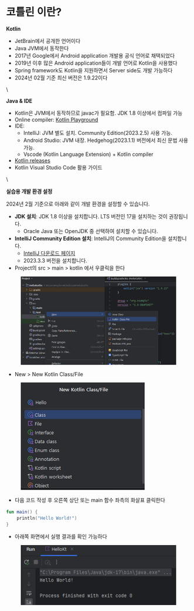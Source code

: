 # 코틀린 이란?

**Kotlin**

* JetBrain에서 공개한 언어이다
* Java JVM에서 동작한다
* 2017년 Google에서 Android application 개발용 공식 언어로 채택되었다
* 2019년 이후 많은 Android application들이 개발 언어로 Kotlin을 사용했다
* Spring framework도 Kotlin을 지원하면서 Server side도 개발 가능하다
* 2024년 02월 기준 최신 버전은 1.9.22이다

\


**Java & IDE**

* Kotlin은 JVM에서 동작하므로 javac가 필요함. JDK 1.8 이상에서 컴파일 가능
* Online compiler: [Kotlin Playground](https://kotlinlang.org/)
* IDE:
  * IntelliJ: JVM 별도 설치. Community Edition(2023.2.5) 사용 가능.
  * Android Studio: JVM 내장. Hedgehog(2023.1.1) 버전에서 최신 문법 사용 가능.
  * Vscode (Kotlin Language Extension) + Kotlin compiler
* [Kotlin releases](https://github.com/JetBrains/kotlin/releases)
* Kotlin Visual Studio Code 활용 가이드

\


**실습용 개발 환경 설정**

2024년 2월 기준으로 아래와 같이 개발 환경을 설정할 수 있습니다.

* **JDK 설치**: JDK 1.8 이상을 설치합니다. LTS 버전인 17을 설치하는 것이 권장됩니다.
  * Oracle Java 또는 OpenJDK 중 선택하여 설치할 수 있습니다.
* **IntelliJ Community Edition 설치**: IntelliJ의 Community Edition을 설치합니다.
  * [IntelliJ 다운로드 페이지](https://www.jetbrains.com/ko-kr/idea/download/)
  * 2023.3.3 버전을 설치합니다.
* Project의 src > main > kotlin 에서 우클릭을 한다

<figure><img src="../../.gitbook/assets/hello1 (1).png" alt=""><figcaption></figcaption></figure>

* New > New Kotlin Class/File

<figure><img src="../../.gitbook/assets/hello2.png" alt=""><figcaption></figcaption></figure>

* 다음 코드 작성 후 오른쪽 상단 또는 main 함수 좌측의 화살표 클릭한다

```kotlin
fun main() {
    println("Hello World!")
}
```

* 아래쪽 화면에서 실행 결과를 확인 가능하다

<figure><img src="../../.gitbook/assets/hello3.png" alt=""><figcaption></figcaption></figure>
